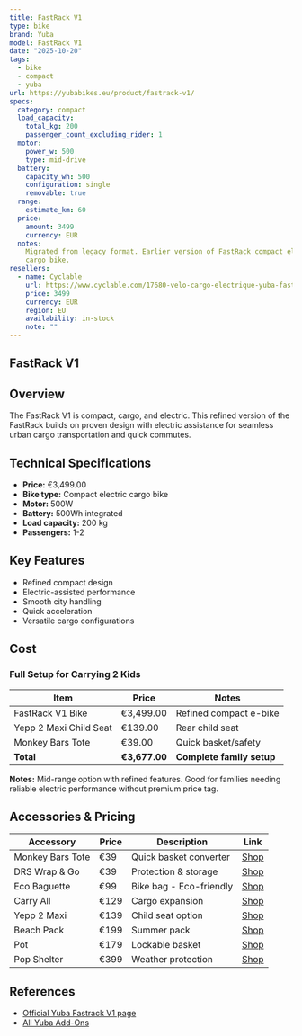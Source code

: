 ```yaml
---
title: FastRack V1
type: bike
brand: Yuba
model: FastRack V1
date: "2025-10-20"
tags:
  - bike
  - compact
  - yuba
url: https://yubabikes.eu/product/fastrack-v1/
specs:
  category: compact
  load_capacity:
    total_kg: 200
    passenger_count_excluding_rider: 1
  motor:
    power_w: 500
    type: mid-drive
  battery:
    capacity_wh: 500
    configuration: single
    removable: true
  range:
    estimate_km: 60
  price:
    amount: 3499
    currency: EUR
  notes:
    Migrated from legacy format. Earlier version of FastRack compact electric
    cargo bike.
resellers:
  - name: Cyclable
    url: https://www.cyclable.com/17680-velo-cargo-electrique-yuba-fastrack.html
    price: 3499
    currency: EUR
    region: EU
    availability: in-stock
    note: ""
---
```


## FastRack V1

## Overview

The FastRack V1 is compact, cargo, and electric. This refined version of the FastRack builds on proven design with electric assistance for seamless urban cargo transportation and quick commutes.

## Technical Specifications

<!-- BIKE_SPECS_TABLE_START -->
<!-- BIKE_SPECS_TABLE_END -->

- **Price:** €3,499.00
- **Bike type:** Compact electric cargo bike
- **Motor:** 500W
- **Battery:** 500Wh integrated
- **Load capacity:** 200 kg
- **Passengers:** 1-2

## Key Features

- Refined compact design
- Electric-assisted performance
- Smooth city handling
- Quick acceleration
- Versatile cargo configurations

## Cost

### Full Setup for Carrying 2 Kids

| Item                   | Price         | Notes                     |
| ---------------------- | ------------- | ------------------------- |
| FastRack V1 Bike       | €3,499.00     | Refined compact e-bike    |
| Yepp 2 Maxi Child Seat | €139.00       | Rear child seat           |
| Monkey Bars Tote       | €39.00        | Quick basket/safety       |
| **Total**              | **€3,677.00** | **Complete family setup** |

**Notes:** Mid-range option with refined features. Good for families needing reliable electric performance without premium price tag.

## Accessories & Pricing

| Accessory        | Price | Description             | Link                                                   |
| ---------------- | ----- | ----------------------- | ------------------------------------------------------ |
| Monkey Bars Tote | €39   | Quick basket converter  | [Shop](https://yubabikes.eu/product/monkey-bars-tote/) |
| DRS Wrap & Go    | €39   | Protection & storage    | [Shop](https://yubabikes.eu/product/drs-wrap-go/)      |
| Eco Baguette     | €99   | Bike bag - Eco-friendly | [Shop](https://yubabikes.eu/product/eco-baguette/)     |
| Carry All        | €129  | Cargo expansion         | [Shop](https://yubabikes.eu/product/carry-all/)        |
| Yepp 2 Maxi      | €139  | Child seat option       | [Shop](https://yubabikes.eu/product/yepp-2-maxi/)      |
| Beach Pack       | €199  | Summer pack             | [Shop](https://yubabikes.eu/product/beach-pack/)       |
| Pot              | €179  | Lockable basket         | [Shop](https://yubabikes.eu/product/pot/)              |
| Pop Shelter      | €399  | Weather protection      | [Shop](https://yubabikes.eu/product/pop-shelter/)      |

## References

- [Official Yuba Fastrack V1 page](https://yubabikes.eu/product/fastrack-v1/)
- [All Yuba Add-Ons](https://yubabikes.eu/shop/add-ons/)

